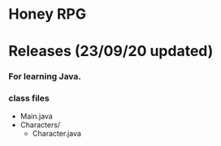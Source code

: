 # Honey RPG
# Releases (23/09/20 updated)
### For learning Java.

### class files
- Main.java
- Characters/
  - Character.java
